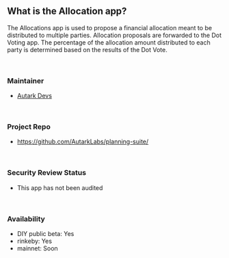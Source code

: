 
## What is the Allocation app?

The Allocations app is used to propose a financial allocation meant to be distributed to multiple parties. Allocation proposals are forwarded to the Dot Voting app. The percentage of the allocation amount distributed to each party is determined based on the results of the Dot Vote.

<br>

### Maintainer 
- [Autark Devs](https://github.com/AutarkLabs/planning-suite/issues)

<br>

### Project Repo 
- https://github.com/AutarkLabs/planning-suite/

<br>

### Security Review Status 
- This app has not been audited

<br>

### Availability 
- DIY public beta: Yes
- rinkeby: Yes
- mainnet: Soon 

<br>
